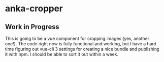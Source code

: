 # anka-cropper

## Work in Progress

This is going to be a vue component for cropping images (yes, another one!). The code right now is fully functional and working, but I have a hard time figuring out vue-cli 3 settings for creating a nice bundle and publishing it with npm. I should be able to sort it out within a week.

